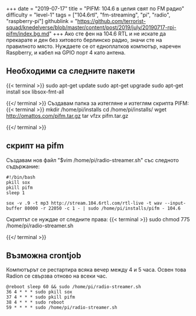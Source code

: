 +++
date = "2019-07-17"
title = "PIFM: 104.6 в целия свят по FM радио"
difficulty = "level-1"
tags = ["104.6rtl", "fm-streaming", "pi", "radio", "raspberry-pi"]
githublink = "https://github.com/terrorist-squad/knedelverse/blob/master/content/post/2019/july/20190717-rpi-pifm/index.bg.md"
+++
Ако сте фен на 104.6 RTL и не искате да прекарате и ден без хитовото берлинско радио, значи сте на правилното място. Нуждаете се от едноплатков компютър, наречен Raspberry, и кабел на GPIO порт 4 като антена.
## Необходими са следните пакети

{{< terminal >}}
sudo apt-get update
sudo apt-get upgrade
sudo apt-get install sox libsox-fmt-all

{{</ terminal >}}
Създавам папка за изтегляне и изтеглям скрипта PIFM:
{{< terminal >}}
mkdir /home/pi/installs
cd /home/pi/installs/
wget http://omattos.com/pifm.tar.gz
tar vfzx pifm.tar.gz

{{</ terminal >}}

## скрипт на pifm
Създавам нов файл "$vim /home/pi/radio-streamer.sh" със следното съдържание:
```
#!/bin/bash 
pkill sox 
pkill pifm 
sleep 1 

sox -v .9 -t mp3 http://stream.104.6rtl.com/rtl-live -t wav --input-buffer 80000 -r 22050 -c 1 - | sudo /home/pi/installs/pifm - 104.6

```
Скриптът се нуждае от следните права:
{{< terminal >}}
sudo chmod 775 /home/pi/radio-streamer.sh

{{</ terminal >}}

## Възможна crontjob
Компютърът се рестартира всяка вечер между 4 и 5 часа. Освен това Radion се свързва отново на всеки час.
```
@reboot sleep 60 && sudo /home/pi/radio-streamer.sh 
36 4 * * * sudo pkill sox 
37 4 * * * sudo pkill pifm 
38 4 * * * sudo reboot 
59 * * * * sudo /home/pi/radio-streamer.sh

```